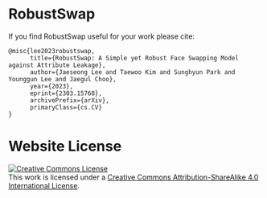 # RobustSwap

If you find RobustSwap useful for your work please cite:
```
@misc{lee2023robustswap,
      title={RobustSwap: A Simple yet Robust Face Swapping Model against Attribute Leakage}, 
      author={Jaeseong Lee and Taewoo Kim and Sunghyun Park and Younggun Lee and Jaegul Choo},
      year={2023},
      eprint={2303.15768},
      archivePrefix={arXiv},
      primaryClass={cs.CV}
}
```

# Website License
<a rel="license" href="http://creativecommons.org/licenses/by-sa/4.0/"><img alt="Creative Commons License" style="border-width:0" src="https://i.creativecommons.org/l/by-sa/4.0/88x31.png" /></a><br />This work is licensed under a <a rel="license" href="http://creativecommons.org/licenses/by-sa/4.0/">Creative Commons Attribution-ShareAlike 4.0 International License</a>.
